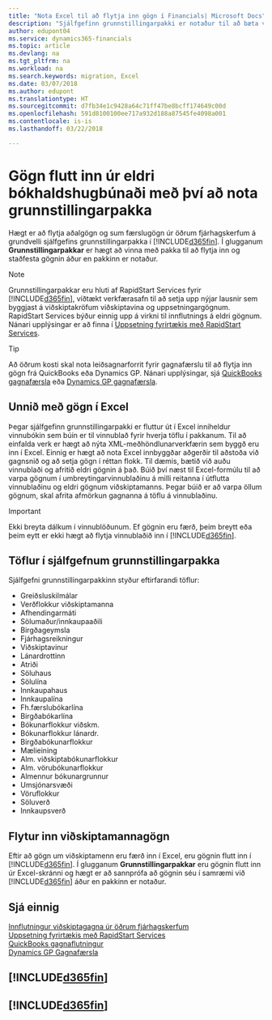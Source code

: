 ```yaml
---
title: "Nota Excel til að flytja inn gögn í Financials| Microsoft Docs"
description: "Sjálfgefinn grunnstillingarpakki er notaður til að bæta við viðskiptamenn í Excel og flytja inn gögnin aftur í Finance and Operations, Business Edition."
author: edupont04
ms.service: dynamics365-financials
ms.topic: article
ms.devlang: na
ms.tgt_pltfrm: na
ms.workload: na
ms.search.keywords: migration, Excel
ms.date: 03/07/2018
ms.author: edupont
ms.translationtype: HT
ms.sourcegitcommit: d7fb34e1c9428a64c71ff47be8bcff174649c00d
ms.openlocfilehash: 591d8100100ee717a932d188a87545fe4098a001
ms.contentlocale: is-is
ms.lasthandoff: 03/22/2018

---
```

# <a name="importing-data-from-legacy-accounting-software-using-a-configuration-package"></a>Gögn flutt inn úr eldri bókhaldshugbúnaði með því að nota grunnstillingarpakka
Hægt er að flytja aðalgögn og sum færslugögn úr öðrum fjárhagskerfum á grundvelli sjálfgefins grunnstillingarpakka í [!INCLUDE[d365fin](includes/d365fin_md.md)]. Í glugganum **Grunnstillingarpakkar** er hægt að vinna með pakka til að flytja inn og staðfesta gögnin áður en pakkinn er notaður.  

> [!NOTE]  
> Grunnstillingarpakkar eru hluti af RapidStart Services fyrir [!INCLUDE[d365fin](includes/d365fin_md.md)], víðtækt verkfærasafn til að setja upp nýjar lausnir sem byggjast á viðskiptakröfum viðskiptavina og uppsetningargögnum. RapidStart Services býður einnig upp á virkni til innflutnings á eldri gögnum. Nánari upplýsingar er að finna í [Uppsetning fyrirtækis með RapidStart Services](admin-set-up-a-company-with-rapidstart.md).

> [!TIP]  
>   Að öðrum kosti skal nota leiðsagnarforrit fyrir gagnafærslu til að flytja inn gögn frá QuickBooks eða Dynamics GP. Nánari upplýsingar, sjá [QuickBooks gagnafærsla](ui-extensions-quickbooks-data-migration.md) eða [Dynamics GP gagnafærsla](ui-extensions-dynamicsgp-data-migration.md).  

## <a name="working-with-data-in-excel"></a>Unnið með gögn í Excel
Þegar sjálfgefinn grunnstillingarpakki er fluttur út í Excel inniheldur vinnubókin sem búin er til vinnublað fyrir hverja töflu í pakkanum. Til að einfalda verk er hægt að nýta XML-meðhöndlunarverkfærin sem byggð eru inn í Excel. Einnig er hægt að nota Excel innbyggðar aðgerðir til aðstoða við gagnsnið og að setja gögn í réttan flokk. Til dæmis, bætið við auðu vinnublaði og afritið eldri gögnin á það. Búið því næst til Excel-formúlu til að varpa gögnum í umbreytingarvinnublaðinu á milli reitanna í útflutta vinnublaðinu og eldri gögnum viðskiptamanns. Þegar búið er að varpa öllum gögnum, skal afrita afmörkun gagnanna á töflu á vinnublaðinu.  

> [!IMPORTANT]  
>  Ekki breyta dálkum í vinnublöðunum. Ef gögnin eru færð, þeim breytt eða þeim eytt er ekki hægt að flytja vinnublaðið inn í [!INCLUDE[d365fin](includes/d365fin_md.md)].

## <a name="tables-in-the-default-configuration-package"></a>Töflur í sjálfgefnum grunnstillingarpakka
Sjálfgefni grunnstillingarpakkinn styður eftirfarandi töflur:

-   Greiðsluskilmálar
-   Verðflokkur viðskiptamanna
-   Afhendingarmáti
-   Sölumaður/innkaupaaðili
-   Birgðageymsla
-   Fjárhagsreikningur
-   Viðskiptavinur
-   Lánardrottinn
-   Atriði
-   Söluhaus
-   Sölulína
-   Innkaupahaus
-   Innkaupalína
-   Fh.færslubókarlína
-   Birgðabókarlína
-   Bókunarflokkur viðskm.
-   Bókunarflokkur lánardr.
-   Birgðabókunarflokkur
-   Mælieining
-   Alm. viðskiptabókunarflokkur
-   Alm. vörubókunarflokkur
-   Almennur bókunargrunnur
-   Umsjónarsvæði
-   Vöruflokkur
-   Söluverð
-   Innkaupsverð

## <a name="importing-customer-data"></a>Flytur inn viðskiptamannagögn
Eftir að gögn um viðskiptamenn eru færð inn í Excel, eru gögnin flutt inn í [!INCLUDE[d365fin](includes/d365fin_md.md)]. Í glugganum **Grunnstillingarpakkar** eru gögnin flutt inn úr Excel-skránni og hægt er að sannprófa að gögnin séu í samræmi við [!INCLUDE[d365fin](includes/d365fin_md.md)] áður en pakkinn er notaður.

## <a name="see-also"></a>Sjá einnig
[Innflutningur viðskiptagagna úr öðrum fjárhagskerfum](upload-data.md)  
[Uppsetning fyrirtækis með RapidStart Services](admin-set-up-a-company-with-rapidstart.md)  
[QuickBooks gagnaflutningur](ui-extensions-quickbooks-data-migration.md)  
[Dynamics GP Gagnafærsla](ui-extensions-dynamicsgp-data-migration.md)  

## [!INCLUDE[d365fin](includes/free_trial_md.md)]  
## [!INCLUDE[d365fin](includes/training_link_md.md)]

